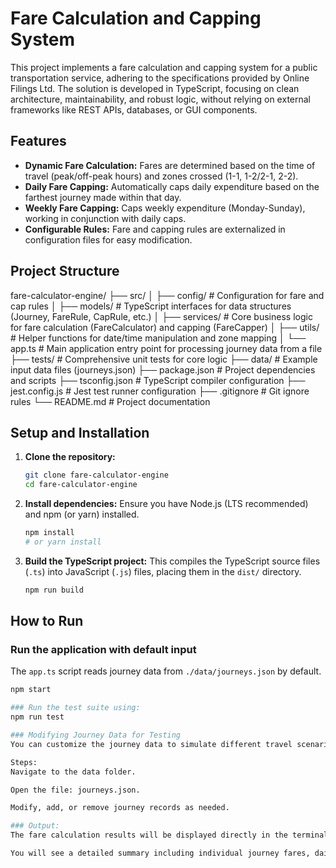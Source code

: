 # Fare Calculation and Capping System

This project implements a fare calculation and capping system for a public transportation service, adhering to the specifications provided by Online Filings Ltd. The solution is developed in TypeScript, focusing on clean architecture, maintainability, and robust logic, without relying on external frameworks like REST APIs, databases, or GUI components.

## Features

-   **Dynamic Fare Calculation:** Fares are determined based on the time of travel (peak/off-peak hours) and zones crossed (1-1, 1-2/2-1, 2-2).
-   **Daily Fare Capping:** Automatically caps daily expenditure based on the farthest journey made within that day.
-   **Weekly Fare Capping:** Caps weekly expenditure (Monday-Sunday), working in conjunction with daily caps.
-   **Configurable Rules:** Fare and capping rules are externalized in configuration files for easy modification.

## Project Structure

fare-calculator-engine/
├── src/
│ ├── config/ # Configuration for fare and cap rules
│ ├── models/ # TypeScript interfaces for data structures (Journey, FareRule, CapRule, etc.)
│ ├── services/ # Core business logic for fare calculation (FareCalculator) and capping (FareCapper)
│ ├── utils/ # Helper functions for date/time manipulation and zone mapping
│ └── app.ts # Main application entry point for processing journey data from a file
├── tests/ # Comprehensive unit tests for core logic
├── data/ # Example input data files (journeys.json)
├── package.json # Project dependencies and scripts
├── tsconfig.json # TypeScript compiler configuration
├── jest.config.js # Jest test runner configuration
├── .gitignore # Git ignore rules
└── README.md # Project documentation

## Setup and Installation

1.  **Clone the repository:**
    ```bash
    git clone fare-calculator-engine
    cd fare-calculator-engine
    ```

2.  **Install dependencies:**
    Ensure you have Node.js (LTS recommended) and npm (or yarn) installed.
    ```bash
    npm install
    # or yarn install
    ```

3.  **Build the TypeScript project:**
    This compiles the TypeScript source files (`.ts`) into JavaScript (`.js`) files, placing them in the `dist/` directory.
    ```bash
    npm run build
    ```

## How to Run

### Run the application with default input

The `app.ts` script reads journey data from `./data/journeys.json` by default.

```bash
npm start

### Run the test suite using:
npm run test

### Modifying Journey Data for Testing
You can customize the journey data to simulate different travel scenarios and see how the fare calculation logic works.

Steps:
Navigate to the data folder.

Open the file: journeys.json.

Modify, add, or remove journey records as needed.

### Output:
The fare calculation results will be displayed directly in the terminal console.

You will see a detailed summary including individual journey fares, daily totals, and weekly caps applied (if any).
